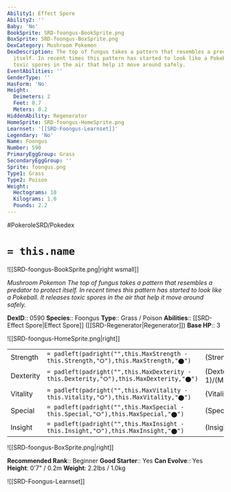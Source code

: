 ```yaml
---
Ability1: Effect Spore
Ability2: ''
Baby: 'No'
BookSprite: SRD-foongus-BookSprite.png
BoxSprite: SRD-foongus-BoxSprite.png
DexCategory: Mushroom Pokemon
DexDescription: The top of fungus takes a pattern that resembles a predator to protect
  itself. In recent times this pattern has started to look like a Pokeball. It releases
  toxic spores in the air that help it move around safely.
EventAbilities: ''
GenderType: ''
HasForm: 'No'
Height:
  Deimeters: 2
  Feet: 0.7
  Meters: 0.2
HiddenAbility: Regenerator
HomeSprite: SRD-foongus-HomeSprite.png
Learnset: '[[SRD-Foongus-Learnset]]'
Legendary: 'No'
Name: Foongus
Number: 590
PrimaryEggGroup: Grass
SecondaryEggGroup: ''
Sprite: foongus.png
Type1: Grass
Type2: Poison
Weight:
  Hectograms: 10
  Kilograms: 1.0
  Pounds: 2.2
---
```


#PokeroleSRD/Pokedex

# `= this.name`

![[SRD-foongus-BookSprite.png|right wsmall]]

*Mushroom Pokemon*
*The top of fungus takes a pattern that resembles a predator to protect itself. In recent times this pattern has started to look like a Pokeball. It releases toxic spores in the air that help it move around safely.*

**DexID**:: 0590
**Species**:: Foongus
**Type**:: Grass / Poison
**Abilities**:: [[SRD-Effect Spore|Effect Spore]] ([[SRD-Regenerator|Regenerator]])
**Base HP**:: 3

![[SRD-foongus-HomeSprite.png|right]]

|           |                                                                                        |                                          |
| --------- | -------------------------------------------------------------------------------------- | ---------------------------------------- |
| Strength  | `= padleft(padright("",this.MaxStrength - this.Strength,"⭘"),this.MaxStrength,"⬤")`    | (Strength::2)/(MaxStrength::4)   |
| Dexterity | `= padleft(padright("",this.MaxDexterity - this.Dexterity,"⭘"),this.MaxDexterity,"⬤")` | (Dexterity:: 1)/(MaxDexterity::2) |
| Vitality  | `= padleft(padright("",this.MaxVitality - this.Vitality,"⭘"),this.MaxVitality,"⬤")`    | (Vitality::2)/(MaxVitality::4)   |
| Special   | `= padleft(padright("",this.MaxSpecial - this.Special,"⭘"),this.MaxSpecial,"⬤")`       | (Special::2)/(MaxSpecial::4)     |
| Insight   | `= padleft(padright("",this.MaxInsight - this.Insight,"⭘"),this.MaxInsight,"⬤")`       | (Insight::2)/(MaxInsight::4)     |

![[SRD-foongus-BoxSprite.png|right]]

**Recommended Rank**:: Beginner
**Good Starter**:: Yes
**Can Evolve**:: Yes
**Height**: 0'7" / 0.2m
**Weight**: 2.2lbs / 1.0kg

![[SRD-Foongus-Learnset]]